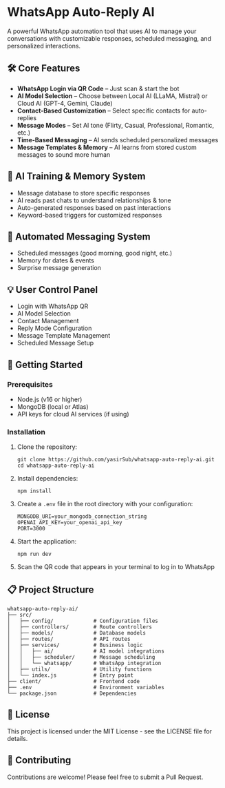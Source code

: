 # WhatsApp Auto-Reply AI

A powerful WhatsApp automation tool that uses AI to manage your conversations with customizable responses, scheduled messaging, and personalized interactions.

## 🛠 Core Features

- **WhatsApp Login via QR Code** – Just scan & start the bot
- **AI Model Selection** – Choose between Local AI (LLaMA, Mistral) or Cloud AI (GPT-4, Gemini, Claude)
- **Contact-Based Customization** – Select specific contacts for auto-replies
- **Message Modes** – Set AI tone (Flirty, Casual, Professional, Romantic, etc.)
- **Time-Based Messaging** – AI sends scheduled personalized messages
- **Message Templates & Memory** – AI learns from stored custom messages to sound more human

## 🧠 AI Training & Memory System

- Message database to store specific responses
- AI reads past chats to understand relationships & tone
- Auto-generated responses based on past interactions
- Keyword-based triggers for customized responses

## 📅 Automated Messaging System

- Scheduled messages (good morning, good night, etc.)
- Memory for dates & events
- Surprise message generation

## 💡 User Control Panel

- Login with WhatsApp QR
- AI Model Selection
- Contact Management
- Reply Mode Configuration
- Message Template Management
- Scheduled Message Setup

## 🚀 Getting Started

### Prerequisites

- Node.js (v16 or higher)
- MongoDB (local or Atlas)
- API keys for cloud AI services (if using)

### Installation

1. Clone the repository:
   ```
   git clone https://github.com/yasirSub/whatsapp-auto-reply-ai.git
   cd whatsapp-auto-reply-ai
   ```

2. Install dependencies:
   ```
   npm install
   ```

3. Create a `.env` file in the root directory with your configuration:
   ```
   MONGODB_URI=your_mongodb_connection_string
   OPENAI_API_KEY=your_openai_api_key
   PORT=3000
   ```

4. Start the application:
   ```
   npm run dev
   ```

5. Scan the QR code that appears in your terminal to log in to WhatsApp

## 📋 Project Structure

```
whatsapp-auto-reply-ai/
├── src/
│   ├── config/             # Configuration files
│   ├── controllers/        # Route controllers
│   ├── models/             # Database models
│   ├── routes/             # API routes
│   ├── services/           # Business logic
│   │   ├── ai/             # AI model integrations
│   │   ├── scheduler/      # Message scheduling
│   │   └── whatsapp/       # WhatsApp integration
│   ├── utils/              # Utility functions
│   └── index.js            # Entry point
├── client/                 # Frontend code
├── .env                    # Environment variables
└── package.json            # Dependencies
```

## 📝 License

This project is licensed under the MIT License - see the LICENSE file for details.

## 🤝 Contributing

Contributions are welcome! Please feel free to submit a Pull Request.